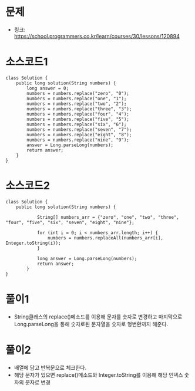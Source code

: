 # 문제
- 링크: 
<https://school.programmers.co.kr/learn/courses/30/lessons/120894>

# 소스코드1
```
class Solution {
    public long solution(String numbers) {
        long answer = 0;
        numbers = numbers.replace("zero", "0");
        numbers = numbers.replace("one", "1");
        numbers = numbers.replace("two", "2");
        numbers = numbers.replace("three", "3");
        numbers = numbers.replace("four", "4");
        numbers = numbers.replace("five", "5");
        numbers = numbers.replace("six", "6");
        numbers = numbers.replace("seven", "7");
        numbers = numbers.replace("eight", "8");
        numbers = numbers.replace("nine", "9");
        answer = Long.parseLong(numbers);
        return answer;
    }
}
```

# 소스코드2
```
class Solution {
    public long solution(String numbers) {

            String[] numbers_arr = {"zero", "one", "two", "three", "four", "five", "six", "seven", "eight", "nine"};

            for (int i = 0; i < numbers_arr.length; i++) {
                numbers = numbers.replaceAll(numbers_arr[i], Integer.toString(i));
            }

            long answer = Long.parseLong(numbers);
            return answer;
        }
}
```

# 풀이1
- String클래스의 replace()메소드를 이용해 문자를 숫자로 변경하고 마지막으로 Long.parseLong을 통해 숫자로된 문자열을 숫자로 형변환까지 해준다. 

# 풀이2
- 배열에 담고 반복문으로 체크한다.
- 해당 문자가 있으면 replace()메소드와 Integer.toString를 이용해 해당 인덱스 숫자의 문자로 변경
